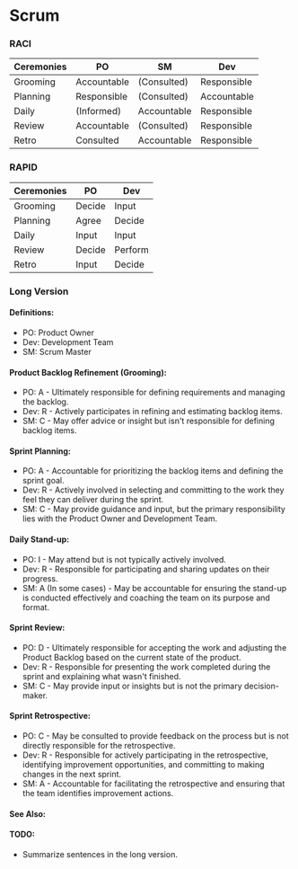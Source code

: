 # Scrum

### RACI

| Ceremonies | PO          | SM          | Dev         |
| ---------- | ----------- | ----------- | ----------- |
| Grooming   | Accountable | (Consulted) | Responsible |
| Planning   | Responsible | (Consulted) | Accountable |
| Daily      | (Informed)  | Accountable | Responsible |
| Review     | Accountable | (Consulted) | Responsible |
| Retro      | Consulted   | Accountable | Responsible |

### RAPID

| Ceremonies | PO     | Dev     |
| ------     | ------ | ------  |
| Grooming   | Decide | Input   |
| Planning   | Agree  | Decide  |
| Daily      | Input  | Input   |
| Review     | Decide | Perform |
| Retro      | Input  | Decide  |

### Long Version

#### Definitions:
- PO: Product Owner
- Dev: Development Team
- SM: Scrum Master

#### Product Backlog Refinement (Grooming):
- PO: A - Ultimately responsible for defining requirements and managing the backlog.
- Dev: R - Actively participates in refining and estimating backlog items.
- SM: C - May offer advice or insight but isn't responsible for defining backlog items.

#### Sprint Planning:
- PO: A - Accountable for prioritizing the backlog items and defining the sprint goal.
- Dev: R - Actively involved in selecting and committing to the work they feel they can deliver during the sprint.
- SM: C - May provide guidance and input, but the primary responsibility lies with the Product Owner and Development Team.

#### Daily Stand-up:
- PO: I - May attend but is not typically actively involved.
- Dev: R - Responsible for participating and sharing updates on their progress.
- SM: A (In some cases) - May be accountable for ensuring the stand-up is conducted effectively and coaching the team on its purpose and format.

#### Sprint Review:
- PO: D - Ultimately responsible for accepting the work and adjusting the Product Backlog based on the current state of the product.
- Dev: R - Responsible for presenting the work completed during the sprint and explaining what wasn't finished.
- SM: C - May provide input or insights but is not the primary decision-maker.

#### Sprint Retrospective:
- PO: C - May be consulted to provide feedback on the process but is not directly responsible for the retrospective.
- Dev: R - Responsible for actively participating in the retrospective, identifying improvement opportunities, and committing to making changes in the next sprint.
- SM: A - Accountable for facilitating the retrospective and ensuring that the team identifies improvement actions.

#### See Also:

#### TODO:
* Summarize sentences in the long version.
